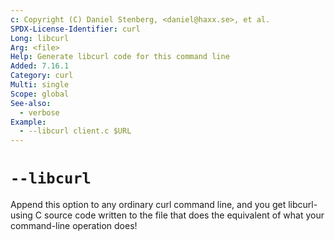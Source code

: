 ```yaml
---
c: Copyright (C) Daniel Stenberg, <daniel@haxx.se>, et al.
SPDX-License-Identifier: curl
Long: libcurl
Arg: <file>
Help: Generate libcurl code for this command line
Added: 7.16.1
Category: curl
Multi: single
Scope: global
See-also:
  - verbose
Example:
  - --libcurl client.c $URL
---
```


# `--libcurl`

Append this option to any ordinary curl command line, and you get
libcurl-using C source code written to the file that does the equivalent of
what your command-line operation does!

